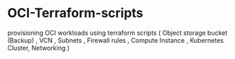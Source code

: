 # OCI-Terraform-scripts
provisioning OCI workloads using terraform scripts ( Object storage bucket (Backup)  , VCN , Subnets , Firewall rules , Compute Instance , Kubernetes Cluster, Networking )
